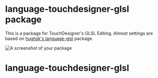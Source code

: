 # language-touchdesigner-glsl package

This is a package for TouchDesigner's GLSL Editing.
Almost settings are based on [hughsk's language-glsl](https://github.com/hughsk/language-glsl) package.

![A screenshot of your package](https://f.cloud.github.com/assets/69169/2290250/c35d867a-a017-11e3-86be-cd7c5bf3ff9b.gif)
# language-touchdesigner-glsl
